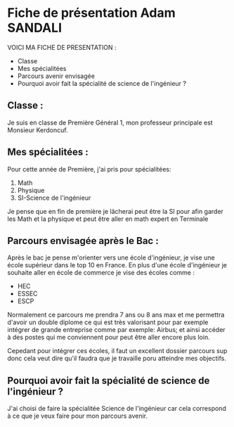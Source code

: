 # Fiche de présentation Adam SANDALI
VOICI MA FICHE DE PRESENTATION :
- Classe
- Mes spécialitées
- Parcours avenir envisagée
- Pourquoi avoir fait la spécialité de science de l'ingénieur ?
## Classe :
Je suis en classe de Première Général 1, mon professeur principale est Monsieur Kerdoncuf.

## Mes spécialitées :
Pour cette année de Première, j'ai pris pour spécialitées:
1) Math
2) Physique
3) SI-Science de l'ingénieur

Je pense que en fin de première je lâcherai peut être la SI pour afin garder les Math et la physique et peut être aller en math expert en Terminale

## Parcours envisagée après le Bac :
Après le bac je pense m'orienter vers une école d'ingénieur, je vise une école supérieur dans le top 10 en France. En plus d'une école d'ingénieur je souhaite aller en école de commerce je vise des écoles comme :
- HEC
- ESSEC
- ESCP

Normalement ce parcours me prendra 7 ans ou 8 ans max et me permettra d'avoir un double diplome ce qui est très valorisant pour par exemple intégrer de grande entreprise comme par exemple: Airbus; et ainsi accéder à des postes qui me conviennent pour peut être aller encore plus loin.

Cepedant pour intégrer ces écoles, il faut un excellent dossier parcours sup donc cela veut dire qu'il faudra que je travaille poru atteindre mes objectifs.
## Pourquoi avoir fait la spécialité de science de l'ingénieur ?
J'ai choisi de faire la spécialitée Science de l'ingénieur car cela correspond à ce que je veux faire pour mon parcours avenir. 

